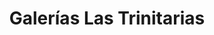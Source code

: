 ---
title: "Galerías Las Trinitarias"
url: /ciudad-guayana-puerto-ordaz/galerias-las-trinitarias/
shop: centro comercial
---